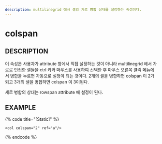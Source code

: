 ```yaml
---
description: multilinegrid 에서 셀의 가로 병합 상태를 설정하는 속성이다.
---
```


# colspan

## DESCRIPTION

이 속성은 사용자가 attribute 창에서 직접 설정하는 것이 아니라 multilinegrid 에서 가로로 인접한 셀들을 ctrl 키와 마우스를 사용하여 선택한 후 마우스 오른쪽 클릭 메뉴에서 병합을 누르면 자동으로 설정이 되는 것이다. 2개의 셀을 병합하면 colspan 이 2가 되고 3개의 셀을 병합하면 colspan 이 3이된다.

세로 병합의 상태는 rowspan attribute 에 설정이 된다.

## EXAMPLE

{% code title="\[Static\]" %}
```markup
<col colspan="2" ref="a"/>
```
{% endcode %}

